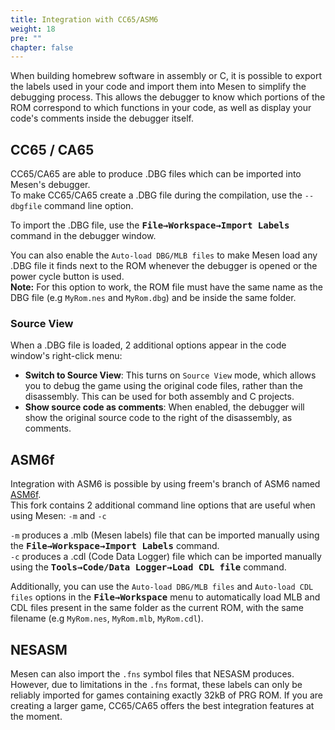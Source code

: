 ```yaml
---
title: Integration with CC65/ASM6
weight: 18
pre: ""
chapter: false
---
```


When building homebrew software in assembly or C, it is possible to export the labels used in your code and import them into Mesen to simplify the debugging process.  This allows the debugger to know which portions of the ROM correspond to which functions in your code, as well as display your code's comments inside the debugger itself.

## CC65 / CA65 ##

CC65/CA65 are able to produce .DBG files which can be imported into Mesen's debugger.  
To make CC65/CA65 create a .DBG file during the compilation, use the `--dbgfile` command line option.

To import the .DBG file, use the **<kbd>File&rarr;Workspace&rarr;Import Labels</kbd>** command in the debugger window.  

You can also enable the `Auto-load DBG/MLB files` to make Mesen load any .DBG file it finds next to the ROM whenever the debugger is opened or the power cycle button is used.  
**Note:** For this option to work, the ROM file must have the same name as the DBG file (e.g `MyRom.nes` and `MyRom.dbg`) and be inside the same folder.

### Source View ###

When a .DBG file is loaded, 2 additional options appear in the code window's right-click menu:

* **Switch to Source View**: This turns on `Source View` mode, which allows you to debug the game using the original code files, rather than the disassembly.  This can be used for both assembly and C projects.
* **Show source code as comments**: When enabled, the debugger will show the original source code to the right of the disassembly, as comments.


## ASM6f ##

Integration with ASM6 is possible by using freem's branch of ASM6 named [ASM6f](https://github.com/freem/asm6f).  
This fork contains 2 additional command line options that are useful when using Mesen: `-m` and `-c`

`-m` produces a .mlb (Mesen labels) file that can be imported manually using the **<kbd>File&rarr;Workspace&rarr;Import Labels</kbd>** command.  
`-c` produces a .cdl (Code Data Logger) file which can be imported manually using the **<kbd>Tools&rarr;Code/Data Logger&rarr;Load CDL file</kbd>** command.   

Additionally, you can use the `Auto-load DBG/MLB files` and `Auto-load CDL files` options in the **<kbd>File&rarr;Workspace</kbd>** menu to automatically load MLB and CDL files present in the same folder as the current ROM, with the same filename (e.g `MyRom.nes`, `MyRom.mlb`, `MyRom.cdl`). 


## NESASM ##

Mesen can also import the `.fns` symbol files that NESASM produces. However, due to limitations in the `.fns` format, these labels can only be reliably imported for games containing exactly 32kB of PRG ROM.  If you are creating a larger game, CC65/CA65 offers the best integration features at the moment.